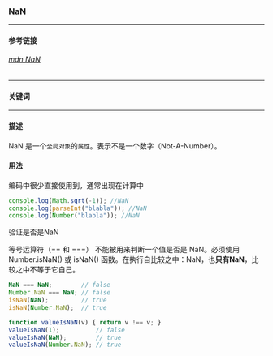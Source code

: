 ### NaN

-------------
#### 参考链接
###### [mdn NaN](https://developer.mozilla.org/zh-CN/docs/Web/JavaScript/Reference/Global_Objects/Object/constructor)
-------------

#### 关键词 

-------------

#### 描述
NaN 是一个```全局对象```的```属性```。表示不是一个数字（Not-A-Number）。

#### 用法
编码中很少直接使用到，通常出现在计算中
```javascript
console.log(Math.sqrt(-1)); //NaN
console.log(parseInt("blabla")); //NaN
console.log(Number("blabla")); //NaN
```

验证是否是NaN

等号运算符（== 和 ===） 不能被用来判断一个值是否是 NaN。必须使用 Number.isNaN() 或 isNaN() 函数。在执行自比较之中：NaN，也**只有NaN**，比较之中不等于它自己。
```javascript
NaN === NaN;        // false
Number.NaN === NaN; // false
isNaN(NaN);         // true
isNaN(Number.NaN);  // true

function valueIsNaN(v) { return v !== v; }
valueIsNaN(1);          // false
valueIsNaN(NaN);        // true
valueIsNaN(Number.NaN); // true
```